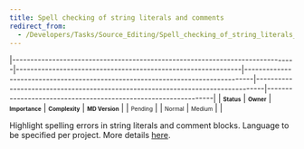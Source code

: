 ```yaml
---
title: Spell checking of string literals and comments
redirect_from:
  - /Developers/Tasks/Source_Editing/Spell_checking_of_string_literals_and_comments/
---
```


<span> </span>

<span id="_task_a_SourceEditing.SpellChecking"></span><span> </span>

|------------------------------------------------------------------------------|--------------------------------------------------------------|--------------------------------------------------------------------------------|--------------------------------------------------------------------------------|---------------------------------------------------------------|
| **<span style="font-size: x-small;">Status</span>**                          | **<span style="font-size: x-small;">Owner</span>**           | **<span style="font-size: x-small;">Importance</span>**                        | **<span style="font-size: x-small;">Complexity</span>**                        | **<span style="font-size: x-small;">MD Version</span>**       |
| <span class="task-status-Pending" style="font-size: x-small;">Pending</span> | <span class="task-owner" style="font-size: x-small;"></span> | <span class="task-importance-Normal" style="font-size: x-small;">Normal</span> | <span class="task-complexity-Medium" style="font-size: x-small;">Medium</span> | <span class="task-target" style="font-size: x-small;"></span> |

Highlight spelling errors in string literals and comment blocks. Language to be specified per project. More details [here](https://bugzilla.novell.com/show_bug.cgi?id=320172).


